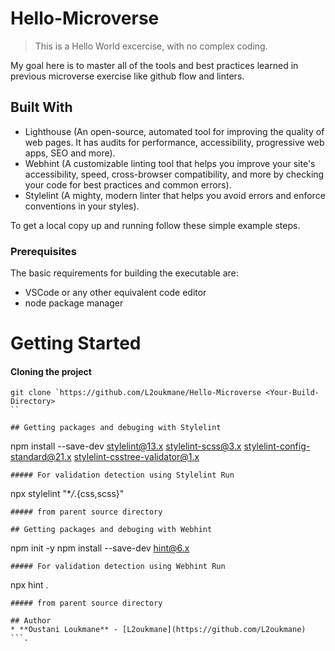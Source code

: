 # Hello-Microverse

> This is a Hello World excercise, with no complex coding.

My goal here is to master all of the tools and best practices learned in previous microverse exercise like github flow and linters.

## Built With

- Lighthouse (An open-source, automated tool for improving the quality of web pages. It has audits for performance, accessibility, progressive web apps, SEO and more).
- Webhint (A customizable linting tool that helps you improve your site's accessibility, speed, cross-browser compatibility, and more by checking your code for best practices and common errors).
- Stylelint (A mighty, modern linter that helps you avoid errors and enforce conventions in your styles).

To get a local copy up and running follow these simple example steps.

### Prerequisites

The basic requirements for building the executable are:

- VSCode or any other equivalent code editor
- node package manager

# Getting Started

#### Cloning the project

```
git clone `https://github.com/L2oukmane/Hello-Microverse <Your-Build-Directory>
``

## Getting packages and debuging with Stylelint
```

npm install --save-dev stylelint@13.x stylelint-scss@3.x stylelint-config-standard@21.x stylelint-csstree-validator@1.x

```
##### For validation detection using Stylelint Run
```

npx stylelint "\*_/_.{css,scss}"

```
##### from parent source directory

## Getting packages and debuging with Webhint
```

npm init -y
npm install --save-dev hint@6.x

```
##### For validation detection using Webhint Run
```

npx hint .

````
##### from parent source directory

## Author
* **Oustani Loukmane** - [L2oukmane](https://github.com/L2oukmane)
```.
````
